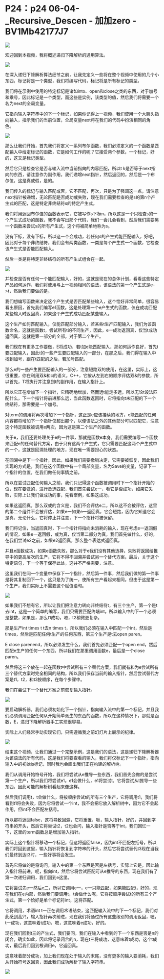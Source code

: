 # P24：p24 06-04-_Recursive_Descen - 加加zero - BV1Mb42177J7

![](img/d35af73ff360a5f3025348a9f8f06dcf_0.png)

欢迎回到本视频，我将概述递归下降解析的通用算法。

![](img/d35af73ff360a5f3025348a9f8f06dcf_2.png)

在深入递归下降解析算法细节之前，让我先定义一些将在整个视频中使用的几个小东西，标记将是一个类型，我们将编写代码，标记将是所有标记的类型。

我们将在示例中使用的特定标记是诸如into、open和close之类的东西，对于加号和乘号，因此标记是一个类型，而这些是实例，该类型的值，然后我们将需要一个名为next的全局变量。

它指向输入字符串中的下一个标记，如果你记得上一视频，我们使用一个大箭头指向输入，指示我们的当前位置，全局变量next将在我们的代码中扮演相同的角色。



![](img/d35af73ff360a5f3025348a9f8f06dcf_4.png)

那么让我们开始，首先我们将定义一系列布尔函数，我们必须定义的一个函数是匹配输入中给定标记的函数，它是如何工作的呢？它接受两个参数，一个标记，好的，这又是标记类型。

然后它只是检查它是否与输入流中当前指向的内容匹配，所以t k是否等于next指向的东西，请注意作为副作用，我们递增next指针，然后返回的，然后是一个布尔值，这是真或假，是的。

我们传入的标记与输入匹配或否，它不匹配，再次，只是为了强调这一点，请注意next指针被递增，无论匹配是否成功或失败，现在我们需要检查的是s的第n个产生式的匹配，这是特定非终结符s的特定产生式。

我们将用返回布尔值的函数表示它，它被写作s下标n，所以这是一个只检查s的一个产生式成功的函数，我不会写出那个代码，我们一会儿会看到，然后我们需要另一个函数来尝试s的所有产生式，这个将被简单地称为s。

没有下标，没有下标，所以这一个会成功，若任何s的产生式能匹配输入，好吧，因此对于每个非终结符，我们会有两类函数，一类是每个产生式一个函数，它检查该产生式是否能匹配输入。

然后一类是将特定非终结符的所有产生式组合在一起。

![](img/d35af73ff360a5f3025348a9f8f06dcf_6.png)

并检查是否有任何一个能匹配输入，好的，这就是现在的总体计划，看看这些特定产品如何运作，我们将使用与上一视频相同的语法，该语法的第一个产生式是e->t，然后我们要做的是。

我们想编写函数来决定这个产生式是否匹配某些输入，这个恰好非常简单，很容易看出原因，首先我们编写e1函数，这是处理第一个e产生式的函数，仅在成功匹配某些输入时返回真，如果这个产生式成功匹配某些输入。

这个生产如何匹配输入，仅能匹配部分输入，若某些t生产匹配输入，我们为该函数命名，这就是函数t，尝试所有t的不同生产，因此，e一成功返回真，仅当t成功返回真，这就是第一部分的全部，对于第二个生产。

我们现在有更多工作要做，E将成功，若t加e能匹配输入，那如何运作良好，首先t要匹配输入，因此t的一些产生要匹配输入的一部分，在那之后，我们得在输入中找到加号，跟在t匹配的之后，若加号匹配。

那么e的一些产生要匹配输入的一部分，注意短路双的使用，在这里，实际上，这很重要，你在利用双&和c的语义，C++，它按从左到右的顺序评估双&的参数，所以首先，T将执行并注意到t的副作用，在输入指针上。

所以它正在增加下一个指针，它精确地增加，然而远t能走多远，所以无论t设法匹配什么，下一个指针将前进那么远，当此函数返回时，它将指向t未匹配的下一个终结符，那需要是一个加号。

对term的调用将再次增加下一个指针，这正是e应该接续的地方，e能匹配的任何内容都将增加下一个指针仅超出那个，以便语法之外的其他部分可以匹配它，注意这个特定函数被调用e两次，因为这是第二个生产的函数。

关于e，我们还要处理关于e的一件事，那就是函数e本身，我们需要编写一个函数来匹配e的任何替代方案，由于只有这两个产生式，它只需要匹配这两个产生式中的一个，这就是回溯处理的地方，现在唯一需要担心的状态。

在回溯中是下一个指针，因此，如果我们需要撤销决定，它需要被恢复，因此我们实现的方式是，我们在这个函数中有一个局部变量，名为Save的变量，记录下一个指针的位置，在我们做任何事情之前。

所以在尝试匹配任何输入之前，我们只记得这个函数被调用时下一个指针开始的位，现在要做的，进行备选匹配，我们首先尝试e一，看它是否成功，如果它失败，实际上让我们做成功的事，先看案例，如果这成功。

如果这返回真，那么双或的含义是，我们不会评估e二，所以这不会被评估，这里的第二个组件不会被评估，如果e一如果e一返回真，它会短路，因为它知道它会是真，无论什么，它将停止并注意，下一个指针将被保留。

我们将记住，当返回真时，下一个指针将指向未消耗的输入，现在考虑e一返回假的情况，如果e一返回假，或为真，仅当第二部分为真，我们首先做什么，好的，在我们尝试e2之前，如果e2返回真，那么整个表达式返回真。

并且e函数成功，如果e函数失败，那么对于e我们没有其他选择，失败将返回给推导中的更高层次的生产，它将不得不回溯并尝试另一个替代方案，最后，关于这个特定语句，下一个等于保存此处，这并不严格需要，注意。

这里我们在同一个变量中保存下一个指针，然后第一件事，然后我们做的第一件事是将其复制回下一个，这只是为了统一，使所有生产看起来相同，但由于这是第一个生产，我们实际上不需要这个赋值语句。



![](img/d35af73ff360a5f3025348a9f8f06dcf_8.png)

如果我们不想有它，所以让我们把注意力转向非终结符t，有三个生产，第一个是t去int，这是一个简单的编写，我们只需要匹配终端int，所以输入中的下一个必须是整数，如果是，那么t1成功，嗯，t2稍微更复杂。

那是生产int times t t去n times t，所以我们必须在输入中匹配一个int，然后是times，然后是匹配任何t生产的任何东西，第三个生产是t去open paren。

E close parenend，所以必须发生什么，我们首先必须匹配一个open end，然后匹配e生产的任何一个东西，所以我们在那里调用函数e，最后是一个close paren。

然后将这三个放在一起在函数t中尝试所有三个替代方案，我们就有和为e尝试所有三个替代方案时完全相同的结构，所以我们保存当前的输入指针，然后尝试替代方案是t1，t2，和t3按顺序，在每个步骤中。

我们在尝试下一个替代方案之前恢复输入指针。

![](img/d35af73ff360a5f3025348a9f8f06dcf_10.png)

要启动解析器，我们必须初始化下一个指针，指向输入流中的第一个标记，并且我们必须调用匹配任何从开始简单派生的东西的函数，所以在这种情况下，那就是函数，E，递归下降解析器手工实现很容易。

实际上人们经常手动实现它们，只需遵循我之前幻灯片上展示的纪律。

![](img/d35af73ff360a5f3025348a9f8f06dcf_12.png)

结束这个视频，让我们通过一个完整示例，这是我们的语法，这是递归下降解析器为该语法的所有代码，这是我们将要查看的输入，我们将仅标记下一个指针，指向输入中的初始is标记，同时我也会画出我们正在构建的解析树。

我们从调用开始符号开始，我们将尝试从e推导一些东西，我们首先会做的是尝试第一个生产，所以我们将尝试e1，e1会做什么，e1将尝试t，它将尝试从t推导一些东西，因此可能的解析树看起来像这样。

然后我们调用t，t会做什么，将按顺序尝试t的所有三个生产，它将调用t1，我们将看到t1将会失败，因为它将尝试一个int，我不会把它放入解析树中，因为它不会起作用，但int不会匹配左括号。

所以那将返回false，这将导致回溯，它将重置，呃，输入指针，好的，并回到字符串的开头，然后它将尝试t2，t2也会问，输入指针是否等于int，我们回忆一下，这里的term函数总是增加输入指针。

实际上这个指针将移动一个标记，但这将返回false，因为int不匹配左括号，所以我们将回到这里，输入指针将恢复到字符串的开头，然后它将尝试替代t3现在当我们最终到达t3时，一些好事将会发生。

首先它将做的是将询问，输入中的第一个东西是否是左括号，实际上它是，因此输入指针将前进，呃，指向int，然后它将尝试匹配可从e推导的东西，现在我们有了第一次递归调用，我们回到e这里。

它将尝试先e一然后e二，所以它调用e一，e一只能匹配，如果能匹配t，好的，现在我们在e内部，然后我们要调用t，t会做什么呢，它将按顺序尝试t的所有三个产生式，第一个恰好是单个标记符int，这将匹配。

它将调用，术语int t一正在调用术语结束，这匹配输入流中的下一个标记，我们对此感到高兴，输入指针再次前进，现在我们将通过所有这些级别的调用返回，嗯，t一成功，这意味着t成功，嗯，这意味着e成功，好的。

现在我们回到t三的产生式，我们要问，我们在输入中看到的下一个东西是否是n的闭合，确实如此，因此将记录闭合的n，现在t三将成功，这意味着t成功，这个t成功，最后我们回到根调用e，它返回真。

这意味着部分成功，加上我们现在处于输入的末尾，没有更多的输入要消耗，我们从开始符号返回真，因此我们成功解析了输入字符串。



![](img/d35af73ff360a5f3025348a9f8f06dcf_14.png)